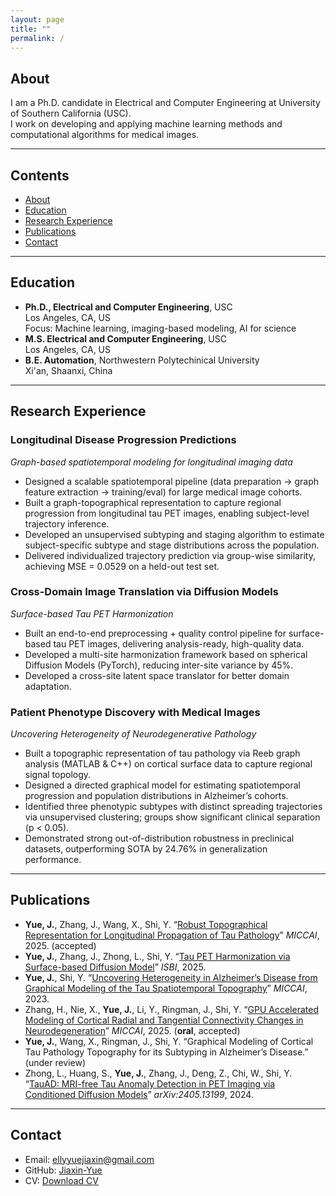 ```yaml
---
layout: page
title: ""         
permalink: /
---
```


## About
I am a Ph.D. candidate in Electrical and Computer Engineering at University of Southern California (USC). 
<br>
I work on developing and applying machine learning methods and computational algorithms for medical images.

---

## Contents
- [About](#about)
- [Education](#education)
- [Research Experience](#research-experience)
- [Publications](#publications)
- [Contact](#contact)

---

## Education
- **Ph.D., Electrical and Computer Engineering**, USC
  <br>
  Los Angeles, CA, US
  <br>
  Focus: Machine learning, imaging-based modeling, AI for science
- **M.S. Electrical and Computer Engineering**, USC
  <br>
  Los Angeles, CA, US
- **B.E. Automation**, Northwestern Polytechinical University
  <br>
  Xi'an, Shaanxi, China

---

## Research Experience

### Longitudinal Disease Progression Predictions  
*Graph-based spatiotemporal modeling for longitudinal imaging data*

- Designed a scalable spatiotemporal pipeline (data preparation → graph feature extraction → training/eval) for large medical image cohorts.  
- Built a graph-topographical representation to capture regional progression from longitudinal tau PET images, enabling subject-level trajectory inference.  
- Developed an unsupervised subtyping and staging algorithm to estimate subject-specific subtype and stage distributions across the population.  
- Delivered individualized trajectory prediction via group-wise similarity, achieving MSE = 0.0529 on a held-out test set.  

### Cross-Domain Image Translation via Diffusion Models
*Surface-based Tau PET Harmonization*
-	Built an end-to-end preprocessing + quality control pipeline for surface-based tau PET images, delivering analysis-ready, high-quality data.
-	Developed a multi-site harmonization framework based on spherical Diffusion Models (PyTorch), reducing inter-site variance by 45%. 
-	Developed a cross-site latent space translator for better domain adaptation.

### Patient Phenotype Discovery with Medical Images
*Uncovering Heterogeneity of Neurodegenerative Pathology*
-	Built a topographic representation of tau pathology via Reeb graph analysis (MATLAB & C++) on cortical surface data to capture regional signal topology.
-	Designed a directed graphical model for estimating spatiotemporal progression and population distributions in Alzheimer’s cohorts.
-	Identified three phenotypic subtypes with distinct spreading trajectories via unsupervised clustering; groups show significant clinical separation (p < 0.05).
-	Demonstrated strong out-of-distribution robustness in preclinical datasets, outperforming SOTA by 24.76% in generalization performance.
  
---

## Publications

- **Yue, J.**, Zhang, J., Wang, X., Shi, Y. “[Robust Topographical Representation for Longitudinal Propagation of Tau Pathology](https://papers.miccai.org/miccai-2025/paper/1465_paper.pdf)” *MICCAI*, 2025. (accepted)  
- **Yue, J.**, Zhang, J., Zhong, L., Shi, Y. “[Tau PET Harmonization via Surface-based Diffusion Model](https://ieeexplore.ieee.org/abstract/document/10981166)” *ISBI*, 2025.  
- **Yue, J.**, Shi, Y. “[Uncovering Heterogeneity in Alzheimer’s Disease from Graphical Modeling of the Tau Spatiotemporal Topography](https://link.springer.com/chapter/10.1007/978-3-031-43904-9_26)” *MICCAI*, 2023.  
- Zhang, H., Nie, X., **Yue, J.**, Li, Y., Ringman, J., Shi, Y. “[GPU Accelerated Modeling of Cortical Radial and Tangential Connectivity Changes in Neurodegeneration](https://papers.miccai.org/miccai-2025/paper/2438_paper.pdf)” *MICCAI*, 2025. (**oral**, accepted)  
- **Yue, J.**, Wang, X., Ringman, J., Shi, Y. “Graphical Modeling of Cortical Tau Pathology Topography for its Subtyping in Alzheimer’s Disease.” (under review)  
- Zhong, L., Huang, S., **Yue, J.**, Zhang, J., Deng, Z., Chi, W., Shi, Y. “[TauAD: MRI-free Tau Anomaly Detection in PET Imaging via Conditioned Diffusion Models](https://arxiv.org/abs/2405.13199)” *arXiv:2405.13199*, 2024.  


---

## Contact
- Email: [ellyyuejiaxin@gmail.com](mailto:ellyyuejiaxin@gmail.com)  
- GitHub: [Jiaxin-Yue](https://github.com/Jiaxin-Yue)  
- CV: [Download CV](JIAXIN.YUE.Resumev1.pdf)  


